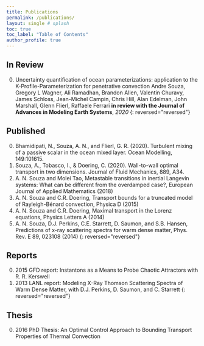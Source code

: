```yaml
---
title: Publications
permalink: /publications/
layout: single # splash
toc: true
toc_label: "Table of Contents"
author_profile: true
---
```


## In Review

0.  Uncertainty quantification of ocean parameterizations: application to the K-Profile-Parameterization for penetrative convection
    Andre Souza, Gregory L Wagner, Ali Ramadhan, Brandon Allen, Valentin Churavy, James Schloss, Jean-Michel Campin, Chris Hill,
    Alan Edelman, John Marshall, Glenn Flierl, Raffaele Ferrari
    **in review with the Journal of Advances in Modeling Earth Systems**, *2020*
{: reversed="reversed"}

## Published

0. Bhamidipati, N., Souza, A. N., and Flierl, G. R. (2020). Turbulent mixing of a passive scalar in the ocean mixed layer. Ocean Modelling, 149:101615.
0. Souza, A., Tobasco, I., & Doering, C. (2020). Wall-to-wall optimal transport in two dimensions. Journal of Fluid Mechanics, 889, A34.
0. A. N. Souza and Molei Tao, Metastable transitions in inertial Langevin systems:
What can be different from the overdamped case?, European Journal of Applied
Mathematics (2018)
0. A. N. Souza and C.R. Doering, Transport bounds for a truncated model of
Rayleigh-Bénard convection, Physica D (2015)
0. A. N. Souza and C.R. Doering, Maximal transport in the Lorenz equations,
Physics Letters A (2014)
0. A. N. Souza, D.J. Perkins, C.E. Starrett, D. Saumon, and S.B. Hansen, Predictions
of x-ray scattering spectra for warm dense matter, Phys. Rev. E 89,
023108 (2014)
{: reversed="reversed"}

## Reports

0. 2015 GFD report: Instantons as a Means to Probe Chaotic Attractors with R. R. Kerswell
0. 2013 LANL report: Modeling X-Ray Thomson Scattering Spectra of Warm Dense Matter, with D.J. Perkins, D. Saumon, and C. Starrett
{: reversed="reversed"}

## Thesis

0. 2016 PhD Thesis: An Optimal Control Approach to Bounding Transport Properties of Thermal Convection
